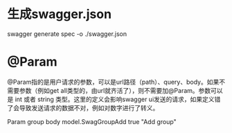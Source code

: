 # 生成swagger.json
swagger generate spec -o ./swagger.json

# @Param
@Param指的是用户请求的参数，可以是url路径（path）、query、body。如果不需要参数（例如get all类型的，由url就齐活了），则不需要加@Param。参数可以是 int 或者 string 类型。这里的定义会影响swagger ui发送的请求，如果定义错了会导致发送请求的数据不对，例如对数字进行了转义。

Param group body model.SwagGroupAdd true "Add group"